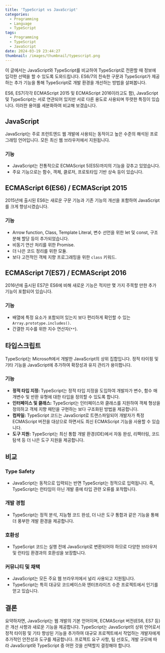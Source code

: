 ```yaml
---
title: 'TypeScript vs JavaScript'
categories:
  - Programming
  - Language
  - TypeScript
tags:
  - Programming
  - TypeScript
  - JavaScript
date: 2024-03-19 23:44:27
thumbnail: /images/thumbnail/typescript.png
---
```


이 글에서는 JavaScript와 TypeScript를 비교하여 TypeScript로 전환할 때 정보에 입각한 선택을 할 수 있도록 도와드립니다. ES6/7의 친숙한 구문과 TypeScript가 제공하는 추가 기능을 통해 TypeScript로 개발 환경을 개선하는 방법을 살펴봅니다.

ES6, ES7(각각 ECMAScript 2015 및 ECMAScript 2016이라고도 함), JavaScript 및 TypeScript는 서로 연관되어 있지만 서로 다른 용도로 사용되며 뚜렷한 특징이 있습니다. 이러한 용어를 세분화하여 비교해 보겠습니다.

## JavaScript

JavaScript는 주로 프런트엔드 웹 개발에 사용되는 동적이고 높은 수준의 해석된 프로그래밍 언어입니다. 모든 최신 웹 브라우저에서 지원됩니다.

### 기능

- JavaScript는 전통적으로 ECMAScript 5(ES5)까지의 기능을 갖추고 있었습니다.
- 주요 기능으로는 함수, 객체, 클로저, 프로토타입 기반 상속 등이 있습니다.

## ECMAScript 6(ES6) / ECMAScript 2015

2015년에 출시된 ES6는 새로운 구문 기능과 기존 기능의 개선을 포함하여 JavaScript를 크게 향상시켰습니다.

### 기능

- Arrow function, Class, Template Literal, 변수 선언을 위한 let 및 const, 구조 분해 할당 등이 추가되었습니다.
- 비동기 연산 처리를 위한 Promise.
- 더 나은 코드 정리를 위한 모듈.
- 보다 고전적인 객체 지향 프로그래밍을 위한 `class` 키워드.

## ECMAScript 7(ES7) / ECMAScript 2016

2016년에 출시된 ES7은 ES6에 비해 새로운 기능은 적지만 몇 가지 주목할 만한 추가 기능이 포함되어 있습니다.

### 기능

- 배열에 특정 요소가 포함되어 있는지 보다 편리하게 확인할 수 있는 `Array.prototype.includes()`.
- 간결한 지수를 위한 지수 연산자(`**`).

## 타입스크립트

TypeScript는 Microsoft에서 개발한 JavaScript의 상위 집합입니다. 정적 타이핑 및 기타 기능을 JavaScript에 추가하여 확장성과 유지 관리가 용이합니다.

### 기능

- **정적 타입 지정:** TypeScript는 정적 타입 지정을 도입하여 개발자가 변수, 함수 매개변수 및 반환 유형에 대한 타입을 정의할 수 있도록 합니다.
- **인터페이스 및 클래스:** TypeScript는 인터페이스와 클래스를 지원하여 객체 형상을 정의하고 객체 지향 패턴을 구현하는 보다 구조화된 방법을 제공합니다.
- **컴파일:** TypeScript 코드는 JavaScript로 트랜스파일되어 개발자가 특정 ECMAScript 버전을 대상으로 하면서도 최신 ECMAScript 기능을 사용할 수 있습니다.
- **도구 지원:** TypeScript는 최신 통합 개발 환경(IDE)에서 자동 완성, 리팩터링, 코드 탐색 등 더 나은 도구 지원을 제공합니다.

## 비교

### Type Safety

- JavaScript는 동적으로 입력되는 반면 TypeScript는 정적으로 입력됩니다. 즉, TypeScript는 런타임이 아닌 개발 중에 타입 관련 오류를 포착합니다.

### 개발 경험

- TypeScript는 정적 분석, 지능형 코드 완성, 더 나은 도구 통합과 같은 기능을 통해 더 풍부한 개발 환경을 제공합니다.

### 호환성

- TypeScript 코드는 실행 전에 JavaScript로 변환되어야 하므로 다양한 브라우저 및 런타임 환경과의 호환성을 보장합니다.

### 커뮤니티 및 채택

- JavaScript는 모든 주요 웹 브라우저에서 널리 사용되고 지원됩니다.
- TypeScript는 특히 대규모 코드베이스와 엔터프라이즈 수준 프로젝트에서 인기를 얻고 있습니다.

## 결론

요약하자면, JavaScript는 웹 개발의 기본 언어이며, ECMAScript 버전(ES6, ES7 등)은 개선 사항과 새로운 기능을 제공합니다. TypeScript는 JavaScript의 상위 언어로서 정적 타이핑 및 기타 향상된 기능을 추가하여 대규모 프로젝트에서 작업하는 개발자에게 추가적인 안전성과 도구를 제공합니다. 프로젝트 요구 사항, 팀 선호도, 개발 규모에 따라 JavaScript와 TypeScript 중 어떤 것을 선택할지 결정해야 합니다.
